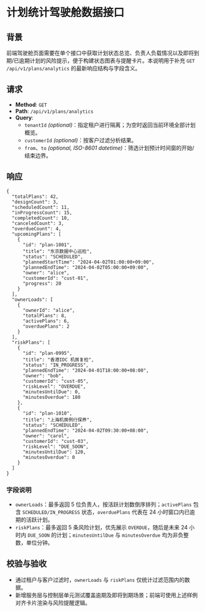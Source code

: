 # 计划统计驾驶舱数据接口

## 背景
前端驾驶舱页面需要在单个接口中获取计划状态总览、负责人负载情况以及即将到期/已逾期计划的风险提示，便于构建状态图表与提醒卡片。本说明用于补充 `GET /api/v1/plans/analytics` 的最新响应结构与字段含义。

## 请求
- **Method**: `GET`
- **Path**: `/api/v1/plans/analytics`
- **Query**:
  - `tenantId` *(optional)*：指定租户进行隔离；为空时返回当前环境全部计划概览。
  - `customerId` *(optional)*：按客户过滤分析结果。
  - `from`、`to` *(optional, ISO-8601 datetime)*：筛选计划预计时间窗的开始/结束边界。

## 响应
```jsonc
{
  "totalPlans": 42,
  "designCount": 3,
  "scheduledCount": 11,
  "inProgressCount": 15,
  "completedCount": 10,
  "canceledCount": 3,
  "overdueCount": 4,
  "upcomingPlans": [
    {
      "id": "plan-1001",
      "title": "东京数据中心巡检",
      "status": "SCHEDULED",
      "plannedStartTime": "2024-04-02T01:00:00+09:00",
      "plannedEndTime": "2024-04-02T05:00:00+09:00",
      "owner": "alice",
      "customerId": "cust-01",
      "progress": 20
    }
  ],
  "ownerLoads": [
    {
      "ownerId": "alice",
      "totalPlans": 8,
      "activePlans": 6,
      "overduePlans": 2
    }
  ],
  "riskPlans": [
    {
      "id": "plan-0995",
      "title": "香港IDC 机房复检",
      "status": "IN_PROGRESS",
      "plannedEndTime": "2024-04-01T18:00:00+08:00",
      "owner": "bob",
      "customerId": "cust-05",
      "riskLevel": "OVERDUE",
      "minutesUntilDue": 0,
      "minutesOverdue": 180
    },
    {
      "id": "plan-1010",
      "title": "上海机房例行保养",
      "status": "SCHEDULED",
      "plannedEndTime": "2024-04-02T09:30:00+08:00",
      "owner": "carol",
      "customerId": "cust-03",
      "riskLevel": "DUE_SOON",
      "minutesUntilDue": 120,
      "minutesOverdue": 0
    }
  ]
}
```

### 字段说明
- `ownerLoads`：最多返回 5 位负责人，按活跃计划数倒序排列；`activePlans` 包含 `SCHEDULED/IN_PROGRESS` 状态，`overduePlans` 代表在 24 小时窗口内已逾期的活跃计划。
- `riskPlans`：最多返回 5 条风险计划，优先展示 `OVERDUE`，随后是未来 24 小时内 `DUE_SOON` 的计划；`minutesUntilDue` 与 `minutesOverdue` 均为非负整数，单位分钟。

## 校验与验收
- 通过租户与客户过滤时，`ownerLoads` 与 `riskPlans` 仅统计过滤范围内的数据。
- 新增服务层与控制层单元测试覆盖逾期及即将到期场景；前端可使用上述样例对齐卡片渲染与风险提醒逻辑。
